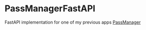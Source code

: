# PassManagerFastAPI

FastAPI implementation for one of my previous apps [PassManager](https://github.com/BtNowakowski/PasswordManager)
